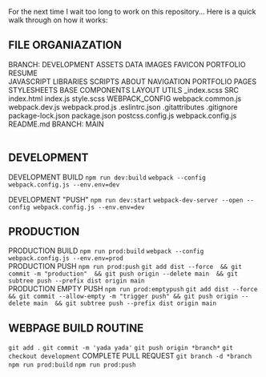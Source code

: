 For the next time I wait too long to work on this repository... Here is a quick walk through on how it works:

## FILE ORGANIAZATION
BRANCH: DEVELOPMENT
  ASSETS
    DATA
    IMAGES
      FAVICON
      PORTFOLIO
      RESUME    
    JAVASCRIPT
      LIBRARIES
      SCRIPTS
        ABOUT
        NAVIGATION
        PORTFOLIO
    PAGES
    STYLESHEETS
      BASE
      COMPONENTS
      LAYOUT
      UTILS
      _index.scss
  SRC
    index.html
    index.js
    style.scss
  WEBPACK_CONFIG
    webpack.common.js
    webpack.dev.js
    webpack.prod.js
  .eslintrc.json
  .gitattributes
  .gitignore
  package-lock.json
  package.json
  postcss.config.js
  webpack.config.js
  README.md
BRANCH: MAIN
<br><br>
## DEVELOPMENT
DEVELOPMENT BUILD
`npm run dev:build`
`webpack --config webpack.config.js --env.env=dev`


DEVELOPMENT "PUSH"
`npm run dev:start`
`webpack-dev-server --open --config webpack.config.js --env.env=dev`


## PRODUCTION
PRODUCTION BUILD
`npm run prod:build`
`webpack --config webpack.config.js --env.env=prod`
<br>
PRODUCTION PUSH
`npm run prod:push`
`git add dist --force 
&& git commit -m "production" 
&& git push origin --delete main 
&& git subtree push --prefix dist origin main`
<br>
PRODUCTION EMPTY PUSH
`npm run prod:emptypush`
`git add dist --force 
&& git commit --allow-empty -m "trigger push" && git push origin --delete main 
&& git subtree push --prefix dist origin main`

## WEBPAGE BUILD ROUTINE
`git add .`
`git commit -m 'yada yada'`
`git push origin *branch*`
`git checkout development`
COMPLETE PULL REQUEST
`git branch -d *branch`
<br>
`npm run prod:build`
`npm run prod:push`

